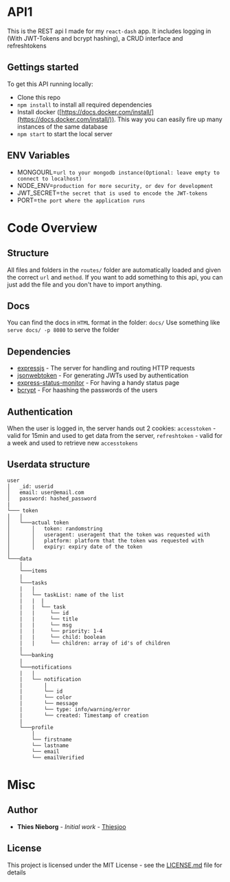 # API1
This is the REST api I made for my ```react-dash``` app. It includes logging in (With JWT-Tokens and bcrypt hashing), a CRUD interface and refreshtokens

## Gettings started
To get this API running locally:

- Clone this repo
- `npm install` to install all required dependencies
- Install docker ([https://docs.docker.com/install/](https://docs.docker.com/install/)). This way you can easily fire up many instances of the same database
- `npm start` to start the local server


## ENV Variables

* MONGOURL=```url to your mongodb instance(Optional: leave empty to connect to localhost)``` 
* NODE_ENV=```production for more security, or dev for development```
* JWT_SECRET=```the secret that is used to encode the JWT-tokens```
* PORT=```the port where the application runs```


# Code Overview

## Structure
All files and folders in the `routes/` folder are automatically loaded and given the correct `url` and `method`. If you want to add something to this api, you can just add the file and you don't have to import anything.

## Docs
You can find the docs in `HTML` format in the folder: `docs/`
Use something like `serve docs/ -p 8080` to serve the folder


## Dependencies

- [expressjs](https://github.com/expressjs/express) - The server for handling and routing HTTP requests
- [jsonwebtoken](https://github.com/auth0/node-jsonwebtoken) - For generating JWTs used by authentication
- [express-status-monitor](https://github.com/RafalWilinski/express-status-monitor) - For having a handy status page
- [bcrypt](https://github.com/kelektiv/node.bcrypt.js) - For haashing the passwords of the users


## Authentication
When the user is logged in, the server hands out 2 cookies: `accesstoken` - valid for 15min and used to get data from the server, `refreshtoken` - valid for a week and used to retrieve new `accesstokens`

## Userdata structure

```
user
│   _id: userid
│   email: user@email.com    
│   password: hashed_password
|
└─── token
│   │
│   └───actual token
│       │   token: randomstring
│       │   useragent: useragent that the token was requested with
│       │   platform: platform that the token was requested with
│       │   expiry: expiry date of the token
│   
└───data
    │   
    └───items
    |
    └───tasks
    |   |
    |   └── taskList: name of the list
    |   |  | 
    |   |  └── task
    |   |     └── id
    |   |     └── title
    |   |     └── msg
    |   |     └── priority: 1-4
    |   |     └── child: boolean
    |   |     └── children: array of id's of children
    |
    └───banking
    |
    └───notifications
    |   |
    |   └── notification
    |       | 
    |       └── id
    |       └── color
    |       └── message
    |       └── type: info/warning/error
    |       └── created: Timestamp of creation
    |
    └───profile  
        |
        └── firstname
        └── lastname
        └── email
        └── emailVerified
```

# Misc

## Author

* **Thies Nieborg** - *Initial work* - [Thiesjoo](https://github.com/Thiesjoo)

## License

This project is licensed under the MIT License - see the [LICENSE.md](LICENSE.md) file for details
